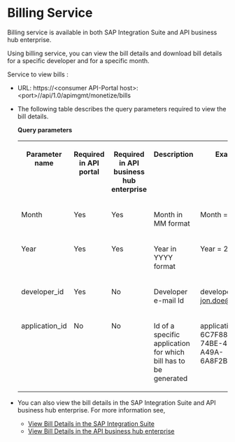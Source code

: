 <!-- copya4e2fb8e104240d7a4d95b08616c84ea -->

# Billing Service

Billing service is available in both SAP Integration Suite and API business hub enterprise.

Using billing service, you can view the bill details and download bill details for a specific developer and for a specific month.

Service to view bills :

-   URL: https://<consumer API-Portal host\>:<port\>//api/1.0/apimgmt/monetize/bills

-   The following table describes the query parameters required to view the bill details.

    **Query parameters**


    <table>
    <tr>
    <th valign="top">

    Parameter name
    
    </th>
    <th valign="top">

    Required in API portal
    
    </th>
    <th valign="top">

    Required in API business hub enterprise 
    
    </th>
    <th valign="top">

    Description
    
    </th>
    <th valign="top">

    Example
    
    </th>
    </tr>
    <tr>
    <td valign="top">
    
    Month
    
    </td>
    <td valign="top">
    
    Yes
    
    </td>
    <td valign="top">
    
    Yes
    
    </td>
    <td valign="top">
    
    Month in MM format
    
    </td>
    <td valign="top">
    
    Month = 03
    
    </td>
    </tr>
    <tr>
    <td valign="top">
    
    Year
    
    </td>
    <td valign="top">
    
    Yes
    
    </td>
    <td valign="top">
    
    Yes
    
    </td>
    <td valign="top">
    
    Year in YYYY format
    
    </td>
    <td valign="top">
    
    Year = 2017
    
    </td>
    </tr>
    <tr>
    <td valign="top">
    
    developer\_id
    
    </td>
    <td valign="top">
    
    Yes
    
    </td>
    <td valign="top">
    
    No
    
    </td>
    <td valign="top">
    
    Developer e-mail Id
    
    </td>
    <td valign="top">
    
    developer\_id = jon.doe@sap.com
    
    </td>
    </tr>
    <tr>
    <td valign="top">
    
    application\_id
    
    </td>
    <td valign="top">
    
    No
    
    </td>
    <td valign="top">
    
    No
    
    </td>
    <td valign="top">
    
    Id of a specific application for which bill has to be generated
    
    </td>
    <td valign="top">
    
    application\_id = 6C7F88BB-74BE-4CCC-A49A-6A8F2BF1EAC1
    
    </td>
    </tr>
    </table>
    
-   You can also view the bill details in the SAP Integration Suite and API business hub enterprise. For more information see,

    -   [View Bill Details in the SAP Integration Suite](view-bill-details-in-the-sap-integration-suite-2378110.md)
    -   [View Bill Details in the API business hub enterprise](view-bill-details-in-the-api-business-hub-enterprise-4ddac67.md)


